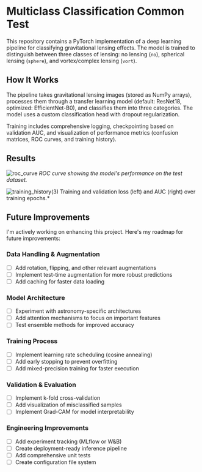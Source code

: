 # Multiclass Classification Common Test
This repository contains a PyTorch implementation of a deep learning pipeline for classifying gravitational lensing effects. The model is trained to distinguish between three classes of lensing: no lensing (`no`), spherical lensing (`sphere`), and vortex/complex lensing (`vort`).

## How It Works

The pipeline takes gravitational lensing images (stored as NumPy arrays), processes them through a transfer learning model (default: ResNet18, optimized: EfficientNet-B0), and classifies them into three categories. The model uses a custom classification head with dropout regularization.

Training includes comprehensive logging, checkpointing based on validation AUC, and visualization of performance metrics (confusion matrices, ROC curves, and training history).

## Results
![roc_curve](https://github.com/user-attachments/assets/2dc9b3da-b8c5-4c01-a772-71e34382c787)
*ROC curve showing the model's performance on the test dataset.*

![training_history(3)](https://github.com/user-attachments/assets/ec572c70-e34b-4993-b51e-79696f3f7d6f)
Training and validation loss (left) and AUC (right) over training epochs.*


## Future Improvements

I'm actively working on enhancing this project. Here's my roadmap for future improvements:

### Data Handling & Augmentation
- [ ] Add rotation, flipping, and other relevant augmentations
- [ ] Implement test-time augmentation for more robust predictions
- [ ] Add caching for faster data loading

### Model Architecture
- [ ] Experiment with astronomy-specific architectures
- [ ] Add attention mechanisms to focus on important features
- [ ] Test ensemble methods for improved accuracy

### Training Process
- [ ] Implement learning rate scheduling (cosine annealing)
- [ ] Add early stopping to prevent overfitting
- [ ] Add mixed-precision training for faster execution

### Validation & Evaluation
- [ ] Implement k-fold cross-validation
- [ ] Add visualization of misclassified samples
- [ ] Implement Grad-CAM for model interpretability

### Engineering Improvements
- [ ] Add experiment tracking (MLflow or W&B)
- [ ] Create deployment-ready inference pipeline
- [ ] Add comprehensive unit tests
- [ ] Create configuration file system
